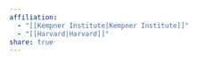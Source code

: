 ```yaml
---
affiliation:
  - "[[Kempner Institute|Kempner Institute]]"
  - "[[Harvard|Harvard]]"
share: true
---
```

